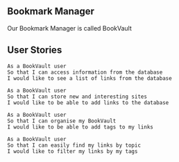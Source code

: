 Bookmark Manager
-----------------
Our Bookmark Manager is called BookVault

User Stories
-----------------
```
As a BookVault user
So that I can access information from the database
I would like to see a list of links from the database
```

```
As a BookVault user
So that I can store new and interesting sites
I would like to be able to add links to the database
```

```
As a BookVault user
So that I can organise my BookVault
I would like to be able to add tags to my links
```

```
As a BookVault user
So that I can easily find my links by topic
I would like to filter my links by my tags
```
